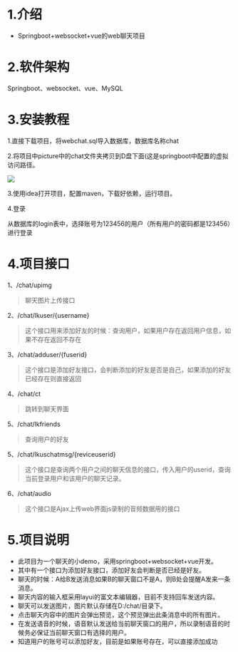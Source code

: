 # 1.介绍

- Springboot+websocket+vue的web聊天项目

# 2.软件架构

Springboot、websocket、vue、MySQL

# 3.安装教程

1.直接下载项目，将webchat.sql导入数据库，数据库名称chat



2.将项目中picture中的chat文件夹拷贝到D盘下面(这是springboot中配置的虚拟访问路径。

![](https://sign-1259371307.cos.ap-chongqing.myqcloud.com/1614757196953.png)



3.使用idea打开项目，配置maven，下载好依赖，运行项目。



4.登录

从数据库的login表中，选择账号为123456的用户（所有用户的密码都是123456）进行登录


# 4.项目接口

1、/chat/upimg

>聊天图片上传接口

2、/chat/lkuser/{username}

>这个接口用来添加好友的时候：查询用户，如果用户存在返回用户信息，如果不存在返回不存在

3、/chat/adduser/{fuserid}

>这个接口是添加好友接口，会判断添加的好友是否是自己，如果添加的好友已经存在则直接返回

4、/chat/ct

>跳转到聊天界面

5、/chat/lkfriends

>查询用户的好友

5、/chat/lkuschatmsg/{reviceuserid}

>这个接口是查询两个用户之间的聊天信息的接口，传入用户的userid，查询当前登录用户和该用户的聊天记录。

6、/chat/audio

>这个接口是Ajax上传web界面js录制的音频数据用的接口

# 5.项目说明

- 此项目为一个聊天的小demo，采用springboot+websocket+vue开发。
- 其中有一个接口为添加好友接口，添加好友会判断是否已经是好友。
- 聊天的时候：A给B发送消息如果B的聊天窗口不是A，则B处会提醒A发来一条消息。
- 聊天内容的输入框采用layui的富文本编辑器，目前不支持回车发送内容。
- 聊天可以发送图片，图片默认存储在D:/chat/目录下。
- 点击聊天内容中的图片会弹出预览，这个预览弹出此条消息中的所有图片。
- 在发送语音的时候，语音默认发送给当前聊天窗口的用户，所以录制语音的时候务必保证当前聊天窗口有选择的用户。
- 知道用户的账号可以添加好友，目前是如果账号存在，可以直接添加成功